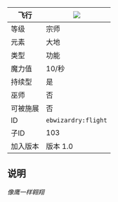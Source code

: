 | 飞行 |![](https://github.com/Electroblob77/Wizardry/blob/1.12.2/src/main/resources/assets/ebwizardry/textures/spells/flight.png)|
|---|---|
| 等级 | 宗师 |
| 元素 | 大地 |
| 类型 | 功能 |
| 魔力值 | 10/秒 |
| 持续型 | 是 |
| 巫师 | 否 |
| 可被施展 | 否 |
| ID | `ebwizardry:flight` |
| 子ID | 103 |
| 加入版本 | 版本 1.0 |
## 说明
_像鹰一样翱翔_
